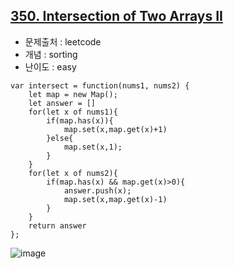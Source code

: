 ## [350. Intersection of Two Arrays II](https://leetcode.com/problems/intersection-of-two-arrays-ii/description/?envType=problem-list-v2&envId=sorting)

- 문제출처 : leetcode
- 개념 : sorting
- 난이도 : easy


```
var intersect = function(nums1, nums2) {
    let map = new Map();
    let answer = []
    for(let x of nums1){
        if(map.has(x)){
            map.set(x,map.get(x)+1)
        }else{
            map.set(x,1);
        }
    }
    for(let x of nums2){
        if(map.has(x) && map.get(x)>0){
            answer.push(x);
            map.set(x,map.get(x)-1)
        }
    }
    return answer
};
```


![image](https://github.com/user-attachments/assets/f7a14d4b-9b04-4f10-81cf-037fc59806c5)
